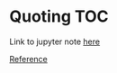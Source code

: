 # Quoting TOC

Link to jupyter note [here](./ipynb--index/index.ipynb) 

[Reference](./references.md)




